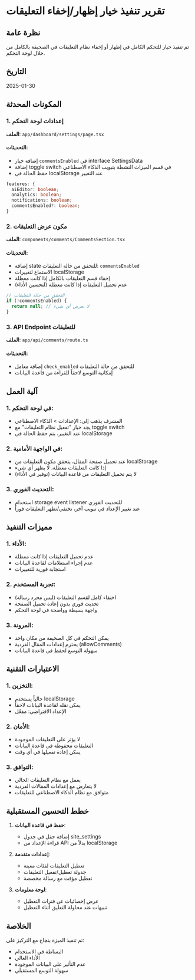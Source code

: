 # تقرير تنفيذ خيار إظهار/إخفاء التعليقات

## نظرة عامة
تم تنفيذ خيار للتحكم الكامل في إظهار أو إخفاء نظام التعليقات في الصحيفة بالكامل من خلال لوحة التحكم.

## التاريخ
2025-01-30

## المكونات المحدثة

### 1. إعدادات لوحة التحكم
**الملف**: `app/dashboard/settings/page.tsx`

#### التحديثات:
- إضافة خيار `commentsEnabled` في interface SettingsData
- إضافة toggle switch في قسم الميزات النشطة بتبويب الذكاء الاصطناعي
- حفظ الحالة في localStorage عند التغيير

```typescript
features: {
  aiEditor: boolean;
  analytics: boolean;
  notifications: boolean;
  commentsEnabled?: boolean;
}
```

### 2. مكون عرض التعليقات
**الملف**: `components/comments/CommentsSection.tsx`

#### التحديثات:
- إضافة state للتحقق من حالة التعليقات: `commentsEnabled`
- الاستماع لتغييرات localStorage
- إخفاء قسم التعليقات بالكامل إذا كانت معطلة
- عدم تحميل التعليقات إذا كانت معطلة (لتحسين الأداء)

```typescript
// التحقق من حالة التعليقات
if (!commentsEnabled) {
  return null; // لا نعرض أي شيء
}
```

### 3. API Endpoint للتعليقات
**الملف**: `app/api/comments/route.ts`

#### التحديثات:
- إضافة معامل `check_enabled` للتحقق من حالة التعليقات
- إمكانية التوسع لاحقاً للقراءة من قاعدة البيانات

## آلية العمل

### 1. في لوحة التحكم:
- المشرف يذهب إلى: الإعدادات > الذكاء الاصطناعي
- يجد خيار "تفعيل نظام التعليقات" مع toggle switch
- عند التغيير، يتم حفظ الحالة في localStorage

### 2. في الواجهة الأمامية:
- عند تحميل صفحة المقال، يتحقق مكون التعليقات من localStorage
- إذا كانت التعليقات معطلة، لا يظهر أي شيء
- لا يتم تحميل التعليقات من قاعدة البيانات (توفير في الأداء)

### 3. التحديث الفوري:
- استخدام storage event listener للتحديث الفوري
- عند تغيير الإعداد في تبويب آخر، تختفي/تظهر التعليقات فوراً

## مميزات التنفيذ

### 1. الأداء:
- عدم تحميل التعليقات إذا كانت معطلة
- عدم إجراء استعلامات لقاعدة البيانات
- استجابة فورية للتغييرات

### 2. تجربة المستخدم:
- اختفاء كامل لقسم التعليقات (ليس مجرد رسالة)
- تحديث فوري بدون إعادة تحميل الصفحة
- واجهة بسيطة وواضحة في لوحة التحكم

### 3. المرونة:
- يمكن التحكم في كل الصحيفة من مكان واحد
- يحترم إعدادات المقال الفردية (allowComments)
- سهولة التوسع لحفظ في قاعدة البيانات

## الاعتبارات التقنية

### 1. التخزين:
- حالياً يستخدم localStorage
- يمكن نقله لقاعدة البيانات لاحقاً
- الإعداد الافتراضي: مفعّل

### 2. الأمان:
- لا يؤثر على التعليقات الموجودة
- التعليقات محفوظة في قاعدة البيانات
- يمكن إعادة تفعيلها في أي وقت

### 3. التوافق:
- يعمل مع نظام التعليقات الحالي
- لا يتعارض مع إعدادات المقالات الفردية
- متوافق مع نظام الذكاء الاصطناعي للتعليقات

## خطط التحسين المستقبلية

1. **حفظ في قاعدة البيانات**:
   - إضافة حقل في جدول site_settings
   - قراءة الإعداد من API بدلاً من localStorage

2. **إعدادات متقدمة**:
   - تعطيل التعليقات لفئات معينة
   - جدولة تعطيل/تفعيل التعليقات
   - تعطيل مؤقت مع رسالة مخصصة

3. **لوحة معلومات**:
   - عرض إحصائيات عن فترات التعطيل
   - تنبيهات عند محاولة التعليق أثناء التعطيل

## الخلاصة
تم تنفيذ الميزة بنجاح مع التركيز على:
- البساطة في الاستخدام
- الأداء العالي
- عدم التأثير على البيانات الموجودة
- سهولة التوسع المستقبلي 